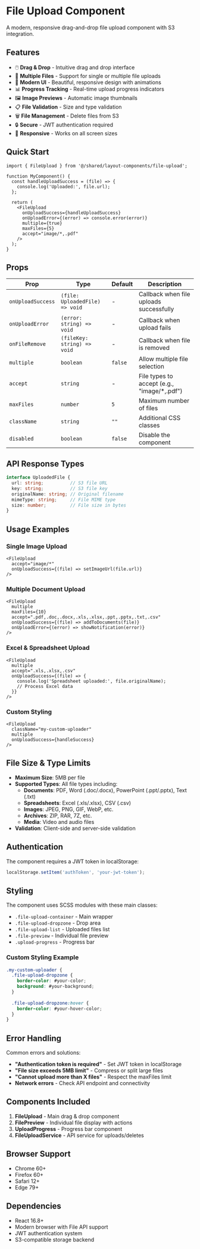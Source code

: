 # File Upload Component

A modern, responsive drag-and-drop file upload component with S3 integration.

## Features

- 🖱️ **Drag & Drop** - Intuitive drag and drop interface
- 📁 **Multiple Files** - Support for single or multiple file uploads
- 🎨 **Modern UI** - Beautiful, responsive design with animations
- 📊 **Progress Tracking** - Real-time upload progress indicators
- 🖼️ **Image Previews** - Automatic image thumbnails
- 📋 **File Validation** - Size and type validation
- 🗑️ **File Management** - Delete files from S3
- 🔒 **Secure** - JWT authentication required
- 📱 **Responsive** - Works on all screen sizes

## Quick Start

```tsx
import { FileUpload } from '@/shared/layout-components/file-upload';

function MyComponent() {
  const handleUploadSuccess = (file) => {
    console.log('Uploaded:', file.url);
  };

  return (
    <FileUpload
      onUploadSuccess={handleUploadSuccess}
      onUploadError={(error) => console.error(error)}
      multiple={true}
      maxFiles={5}
      accept="image/*,.pdf"
    />
  );
}
```

## Props

| Prop | Type | Default | Description |
|------|------|---------|-------------|
| `onUploadSuccess` | `(file: UploadedFile) => void` | - | Callback when file uploads successfully |
| `onUploadError` | `(error: string) => void` | - | Callback when upload fails |
| `onFileRemove` | `(fileKey: string) => void` | - | Callback when file is removed |
| `multiple` | `boolean` | `false` | Allow multiple file selection |
| `accept` | `string` | - | File types to accept (e.g., "image/*,.pdf") |
| `maxFiles` | `number` | `5` | Maximum number of files |
| `className` | `string` | `""` | Additional CSS classes |
| `disabled` | `boolean` | `false` | Disable the component |

## API Response Types

```typescript
interface UploadedFile {
  url: string;          // S3 file URL
  key: string;          // S3 file key
  originalName: string; // Original filename
  mimeType: string;     // File MIME type
  size: number;         // File size in bytes
}
```

## Usage Examples

### Single Image Upload
```tsx
<FileUpload
  accept="image/*"
  onUploadSuccess={(file) => setImageUrl(file.url)}
/>
```

### Multiple Document Upload
```tsx
<FileUpload
  multiple
  maxFiles={10}
  accept=".pdf,.doc,.docx,.xls,.xlsx,.ppt,.pptx,.txt,.csv"
  onUploadSuccess={(file) => addToDocuments(file)}
  onUploadError={(error) => showNotification(error)}
/>
```

### Excel & Spreadsheet Upload
```tsx
<FileUpload
  multiple
  accept=".xls,.xlsx,.csv"
  onUploadSuccess={(file) => {
    console.log('Spreadsheet uploaded:', file.originalName);
    // Process Excel data
  }}
/>
```

### Custom Styling
```tsx
<FileUpload
  className="my-custom-uploader"
  multiple
  onUploadSuccess={handleSuccess}
/>
```

## File Size & Type Limits

- **Maximum Size**: 5MB per file
- **Supported Types**: All file types including:
  - **Documents**: PDF, Word (.doc/.docx), PowerPoint (.ppt/.pptx), Text (.txt)
  - **Spreadsheets**: Excel (.xls/.xlsx), CSV (.csv)
  - **Images**: JPEG, PNG, GIF, WebP, etc.
  - **Archives**: ZIP, RAR, 7Z, etc.
  - **Media**: Video and audio files
- **Validation**: Client-side and server-side validation

## Authentication

The component requires a JWT token in localStorage:

```javascript
localStorage.setItem('authToken', 'your-jwt-token');
```

## Styling

The component uses SCSS modules with these main classes:

- `.file-upload-container` - Main wrapper
- `.file-upload-dropzone` - Drop area
- `.file-upload-list` - Uploaded files list
- `.file-preview` - Individual file preview
- `.upload-progress` - Progress bar

### Custom Styling Example

```scss
.my-custom-uploader {
  .file-upload-dropzone {
    border-color: #your-color;
    background: #your-background;
  }
  
  .file-upload-dropzone:hover {
    border-color: #your-hover-color;
  }
}
```

## Error Handling

Common errors and solutions:

- **"Authentication token is required"** - Set JWT token in localStorage
- **"File size exceeds 5MB limit"** - Compress or split large files
- **"Cannot upload more than X files"** - Respect the maxFiles limit
- **Network errors** - Check API endpoint and connectivity

## Components Included

1. **FileUpload** - Main drag & drop component
2. **FilePreview** - Individual file display with actions
3. **UploadProgress** - Progress bar component
4. **FileUploadService** - API service for uploads/deletes

## Browser Support

- Chrome 60+
- Firefox 60+
- Safari 12+
- Edge 79+

## Dependencies

- React 16.8+
- Modern browser with File API support
- JWT authentication system
- S3-compatible storage backend 
